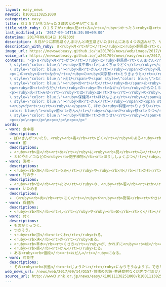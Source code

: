 ```yaml
---
layout: easy_news
newsid: k10011138251000
categories: easy
title: Ｏ１５７が見つかった３歳の女の子が亡くなる
title_with_ruby: Ｏ１５７が<ruby>見<rt>み</rt></ruby>つかった３<ruby>歳<rt>さい</rt></ruby>の<ruby>女<rt>おんな</rt></ruby>の<ruby>子<rt>こ</rt></ruby>が<ruby>亡<rt>な</rt></ruby>くなる
last_modified_at: '2017-09-14T16:30:00+09:00'
datetime: 2017年09月14日 16時30分
description: ８月がつに群馬県ぐんまけんと埼玉県さいたまけんにある４つの店みせで、サラダなどを買かって食たべた２２人にんの体からだから食中毒しょくちゅうどくの原因げんいんになる「Ｏ１５７」という菌きんが見みつかりました。
description_with_ruby: ８<ruby>月<rt>がつ</rt></ruby>に<ruby>群馬県<rt>ぐんまけん</rt></ruby>と<ruby>埼玉県<rt>さいたまけん</rt></ruby>にある４つの<ruby>店<rt>みせ</rt></ruby>で、サラダなどを<ruby>買<rt>か</rt></ruby>って<ruby>食<rt>た</rt></ruby>べた２２<ruby>人<rt>にん</rt></ruby>の<ruby>体<rt>からだ</rt></ruby>から<ruby>食中毒<rt>しょくちゅうどく</rt></ruby>の<ruby>原因<rt>げんいん</rt></ruby>になる「Ｏ１５７」という<ruby>菌<rt>きん</rt></ruby>が<ruby>見<rt>み</rt></ruby>つかりました。
image_url: https://newswebeasy.github.io/ja201709/news/web/image/2017/09/14/k10011138251000.jpg
voice_url: https://newswebeasy.github.io/ja201709/news/easy/voice/2017/09/14/k10011138251000.mp3
contents: "<p>８<ruby>月<rt>がつ</rt></ruby>に<ruby>群馬県<rt>ぐんまけん</rt></ruby>と<ruby>埼玉県<rt>さいたまけん</rt></ruby>にある４つの<ruby>店<rt>みせ</rt></ruby>で、サラダなどを<ruby>買<rt>か</rt></ruby>って<ruby>食<rt>た</rt></ruby>べた２２<ruby>人<rt>にん</rt></ruby>の<ruby>体<rt>からだ</rt></ruby>から<span\
  \ style=\"color: blue;\"><ruby>食中毒<rt>しょくちゅうどく</rt></ruby></span>の<ruby>原因<rt>げんいん</rt></ruby>になる「Ｏ１５７」という<span\
  \ style=\"color: blue;\"><ruby>菌<rt>きん</rt></ruby></span>が<ruby>見<rt>み</rt></ruby>つかりました。</p>\n\
  <p>この<ruby>中<rt>なか</rt></ruby>の<ruby>東京都<rt>とうきょうと</rt></ruby>の３<ruby>歳<rt>さい</rt></ruby>の<ruby>女<rt>おんな</rt></ruby>の<ruby>子<rt>こ</rt></ruby>が、９<ruby>月<rt>がつ</rt></ruby><ruby>８日<rt>ようか</rt></ruby>に<ruby>亡<rt>な</rt></ruby>くなりました。<ruby>女<rt>おんな</rt></ruby>の<ruby>子<rt>こ</rt></ruby>は、<ruby>群馬県<rt>ぐんまけん</rt></ruby><ruby>前橋市<rt>まえばしし</rt></ruby>の<ruby>店<rt>みせ</rt></ruby>で<ruby>買<rt>か</rt></ruby>った<span\
  \ style=\"color: blue;\">えび</span>や<span style=\"color: blue;\">たけのこ</span>を<span\
  \ style=\"color: blue;\"><ruby>炒<rt>いた</rt></ruby>め</span>た<ruby>料理<rt>りょうり</rt></ruby>などを<ruby>食<rt>た</rt></ruby>べていました。</p>\n\
  <p><ruby>体<rt>からだ</rt></ruby>の<ruby>中<rt>なか</rt></ruby>からＯ１５７が<ruby>見<rt>み</rt></ruby>つかった<ruby>人<rt>ひと</rt></ruby>の<ruby>中<rt>なか</rt></ruby>で、１１<ruby>人<rt>にん</rt></ruby>は８<ruby>月<rt>がつ</rt></ruby>１１<ruby>日<rt>にち</rt></ruby>にこの<ruby>店<rt>みせ</rt></ruby>で<ruby>買<rt>か</rt></ruby>った<ruby>料理<rt>りょうり</rt></ruby>を<ruby>食<rt>た</rt></ruby>べていました。</p>\n\
  <p><ruby>店<rt>みせ</rt></ruby>では<ruby>皿<rt>さら</rt></ruby>の<ruby>上<rt>うえ</rt></ruby>の<ruby>料理<rt>りょうり</rt></ruby>を<ruby>客<rt>きゃく</rt></ruby>がトングという<ruby>道具<rt>どうぐ</rt></ruby>で<ruby>取<rt>と</rt></ruby>っていました。ほかの<ruby>料理<rt>りょうり</rt></ruby>を<ruby>取<rt>と</rt></ruby>るときも<ruby>同<rt>おな</rt></ruby>じトングを<ruby>使<rt>つか</rt></ruby>っていました。<span\
  \ style=\"color: blue;\"><ruby>保健所<rt>ほけんじょ</rt></ruby></span>は、<ruby>大勢<rt>おおぜい</rt></ruby>の<ruby>人<rt>ひと</rt></ruby>がいる<ruby>店<rt>みせ</rt></ruby>の<ruby>中<rt>なか</rt></ruby>で<ruby>料理<rt>りょうり</rt></ruby>やトングに<span\
  \ style=\"color: blue;\"><ruby>菌<rt>きん</rt></ruby></span>が<span style=\"color: blue;\"\
  ><ruby>付<rt>つ</rt></ruby>い</span>て、ほかの<ruby>料理<rt>りょうり</rt></ruby>に<span style=\"\
  color: blue;\"><ruby>菌<rt>きん</rt></ruby></span>が<ruby>移<rt>うつ</rt></ruby>った<span\
  \ style=\"color: blue;\"><ruby>可能性<rt>かのうせい</rt></ruby></span>もあると<ruby>考<rt>かんが</rt></ruby>えて<ruby>調<rt>しら</rt></ruby>べています。</p>\n\
  <p></p>\n<p></p>\n<p></p>\n<p></p>"
words:
- word: 食中毒
  descriptions:
  - ばいきんがついたり、<ruby><rb>毒</rb><rt>どく</rt></ruby>のある<ruby><rb>食</rb><rt>た</rt></ruby>べ<ruby><rb>物</rb><rt>もの</rt></ruby>を、<ruby><rb>食</rb><rt>た</rt></ruby>べたり<ruby><rb>飲</rb><rt>の</rt></ruby>んだりして<ruby><rb>病気</rb><rt>びょうき</rt></ruby>になること。<ruby><rb>食</rb><rt>しょく</rt></ruby>あたり。
- word: 菌
  descriptions:
  - <ruby><rb>目</rb><rt>め</rt></ruby>に<ruby><rb>見</rb><rt>み</rt></ruby>えない、ごく<ruby><rb>小</rb><rt>ちい</rt></ruby>さい<ruby><rb>生物</rb><rt>せいぶつ</rt></ruby>。<ruby><rb>物</rb><rt>もの</rt></ruby>をくさらせたり<ruby><rb>病気</rb><rt>びょうき</rt></ruby>のもとになったりする。バクテリア。
  - カビやキノコなどの<ruby><rb>胞子植物</rb><rt>ほうししょくぶつ</rt></ruby>。また、キノコの<ruby><rb>胞子</rb><rt>ほうし</rt></ruby>。
- word: 海老・
  descriptions:
  - <ruby><rb>海</rb><rt>うみ</rt></ruby>や<ruby><rb>川</rb><rt>かわ</rt></ruby>などにすみ、<ruby><rb>体</rb><rt>からだ</rt></ruby>が、<ruby><rb>節</rb><rt>ふし</rt></ruby>のあるかたいからに<ruby><rb>包</rb><rt>つつ</rt></ruby>まれた<ruby><rb>動物</rb><rt>どうぶつ</rt></ruby>。一〇<ruby><rb>本</rb><rt>ぽん</rt></ruby>の<ruby><rb>足</rb><rt>あし</rt></ruby>と、<ruby><rb>二本</rb><rt>にほん</rt></ruby>の<ruby><rb>長</rb><rt>なが</rt></ruby>いひげがある。
- word: 竹の子・
  descriptions:
  - <ruby><rb>竹</rb><rt>たけ</rt></ruby>の、<ruby><rb>若</rb><rt>わか</rt></ruby>い<ruby><rb>芽</rb><rt>め</rt></ruby>。<ruby><rb>茶色</rb><rt>ちゃいろ</rt></ruby>の<ruby><rb>皮</rb><rt>かわ</rt></ruby>に<ruby><rb>包</rb><rt>つつ</rt></ruby>まれている。<ruby><rb>食用</rb><rt>しょくよう</rt></ruby>になる。
- word: いためる
  descriptions:
  - （<ruby><rb>肉</rb><rt>にく</rt></ruby>や<ruby><rb>野菜</rb><rt>やさい</rt></ruby>などを）<ruby><rb>油</rb><rt>あぶら</rt></ruby>をひいたなべでかき<ruby><rb>混</rb><rt>ま</rt></ruby>ぜながら<ruby><rb>熱</rb><rt>ねっ</rt></ruby>する。
- word: 保健所
  descriptions:
  - <ruby><rb>市</rb><rt>し</rt></ruby>や<ruby><rb>区</rb><rt>く</rt></ruby>などにある、<ruby><rb>住民</rb><rt>じゅうみん</rt></ruby>の<ruby><rb>健康</rb><rt>けんこう</rt></ruby>・<ruby><rb>衛生</rb><rt>えいせい</rt></ruby>・<ruby><rb>栄養</rb><rt>えいよう</rt></ruby>などを<ruby><rb>守</rb><rt>まも</rt></ruby>る<ruby><rb>仕事</rb><rt>しごと</rt></ruby>をする<ruby><rb>役所</rb><rt>やくしょ</rt></ruby>。
- word: 付く
  descriptions:
  - ものがくっつく。
  - つきそう。
  - <ruby><rb>加</rb><rt>くわ</rt></ruby>わる。
  - <ruby><rb>決</rb><rt>き</rt></ruby>まる。
  - <ruby><rb>草木</rb><rt>くさき</rt></ruby>が、かれずに<ruby><rb>根</rb><rt>ね</rt></ruby>をおろす。
  - <ruby><rb>感</rb><rt>かん</rt></ruby>じる。
  - ある<ruby><rb>値段</rb><rt>ねだん</rt></ruby>になる。
- word: 可能性
  descriptions:
  - その<ruby><rb>状態</rb><rt>じょうたい</rt></ruby>になりそうなようす。できそうなようす。
web_news_url: /news/web/2017/09/14/O157-前橋の店舗-共通食材なく店内で付着か/
source_url: http://www3.nhk.or.jp/news/easy/k10011138251000/k10011138251000.html
...
```

